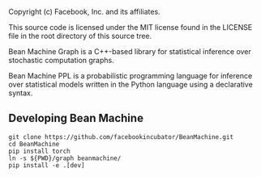 Copyright (c) Facebook, Inc. and its affiliates.

This source code is licensed under the MIT license found in the
LICENSE file in the root directory of this source tree.

Bean Machine Graph is a C++-based library for statistical inference over stochastic computation graphs.

Bean Machine PPL is a probabilistic programming language for inference over statistical models written in the Python language using a declarative syntax.

## Developing Bean Machine

    git clone https://github.com/facebookincubator/BeanMachine.git
    cd BeanMachine
    pip install torch
    ln -s ${PWD}/graph beanmachine/
    pip install -e .[dev]
